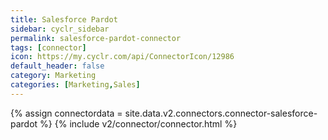 ```yaml
---
title: Salesforce Pardot
sidebar: cyclr_sidebar
permalink: salesforce-pardot-connector
tags: [connector]
icon: https://my.cyclr.com/api/ConnectorIcon/12986
default_header: false
category: Marketing
categories: [Marketing,Sales]
---
```

{% assign connectordata = site.data.v2.connectors.connector-salesforce-pardot %}
{% include v2/connector/connector.html %}	